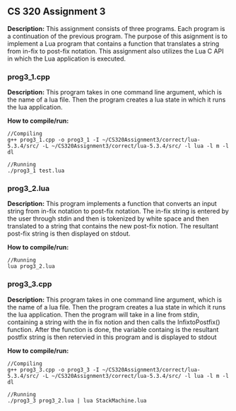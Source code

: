 ## CS 320 Assignment 3

**Description:** 
This assignment consists of three programs. Each program is a continuation of the previous program. The purpose of this asignment is to implement a Lua program that contains a function that translates a string from in-fix to post-fix notation. This assignment also utilizes the Lua C API in which the Lua application is executed.

### prog3_1.cpp

**Description:** 
This program takes in one command line argument, which is the name of a lua file. Then the program creates a lua state in which it runs the lua application.

**How to compile/run:**

```
//Compiling
g++ prog3_1.cpp -o prog3_1 -I ~/CS320Assignment3/correct/lua-5.3.4/src/ -L ~/CS320Assignment3/correct/lua-5.3.4/src/ -l lua -l m -l dl

//Running
./prog3_1 test.lua

``` 


### prog3_2.lua
**Description:**
This program implements a function that converts an input string from in-fix notation to post-fix notation. The in-fix string is entered by the user through stdin and then is tokenized by white space and then translated to a string that contains the new post-fix notion. The resultant post-fix string is then displayed on stdout.

**How to compile/run:**

```
//Running
lua prog3_2.lua

```



### prog3_3.cpp

**Description:**
This program takes in one command line argument, which is the name of a lua file. Then the program creates a lua state in which it runs the lua application. Then the program will take in a line from stdin, containing a string with the in fix notion and then calls the InfixtoPostfix() function. After the function is done, the variable containg is the resultant postfix string is then retervied in this program and is displayed to stdout
 

**How to compile/run:**

```
//Compiling
g++ prog3_3.cpp -o prog3_3 -I ~/CS320Assignment3/correct/lua-5.3.4/src/ -L ~/CS320Assignment3/correct/lua-5.3.4/src/ -l lua -l m -l dl

//Running
./prog3_3 prog3_2.lua | lua StackMachine.lua

```


